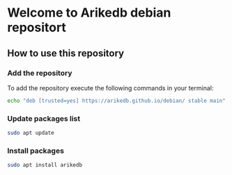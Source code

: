 # Welcome to Arikedb debian repositort

## How to use this repository

### Add the repository

To add the repository execute the following commands in your terminal:

```bash
echo "deb [trusted=yes] https://arikedb.github.io/debian/ stable main" | sudo tee /etc/apt/sources.list.d/arikedb.list
```
### Update packages list

```bash
sudo apt update
```

### Install packages

```bash
sudo apt install arikedb
```
